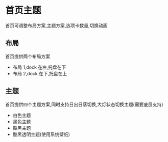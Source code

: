 # 首页主题

首页可调整布局方案,主题方案,选项卡数量,切换动画

## 布局

首页提供两个布局方案

- 布局 1,dock 在左,托盘在下
- 布局 2,dock 在下,托盘在上

## 主题

首页提供四个主题方案,同时支持日出日落切换,大灯状态切换主题(需要底层支持)

- 白色主题
- 黑色主题
- 酷黑主题
- 酷黑透明主题(使用系统壁纸)
